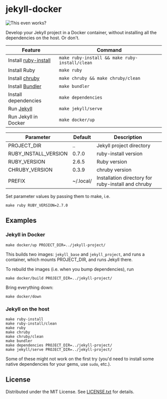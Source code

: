 jekyll-docker
=============

![This even works?](https://github.com/egor-tensin/jekyll-docker/workflows/This%20even%20works%3F/badge.svg)

Develop your Jekyll project in a Docker container, without installing all the
dependencies on the host.
Or don't.

| Feature                | Command
| ---------------------- | ----------------------------------------------
| Install [ruby-install] | `make ruby-install && make ruby-install/clean`
| Install Ruby           | `make ruby`
| Install [chruby]       | `make chruby && make chruby/clean`
| Install [Bundler]      | `make bundler`
| Install dependencies   | `make dependencies`
| Run [Jekyll]           | `make jekyll/serve`
| Run Jekyll in Docker | `make docker/up`

[ruby-install]: https://github.com/postmodern/ruby-install
[chruby]: https://github.com/postmodern/chruby
[Bundler]: https://bundler.io/
[Jekyll]: https://jekyllrb.com/

| Parameter            | Default   | Description
| -------------------- | --------- | --------------------------------------------------
| PROJECT_DIR          | ..        | Jekyll project directory
| RUBY_INSTALL_VERSION | 0.7.0     | ruby-install version
| RUBY_VERSION         | 2.6.5     | Ruby version
| CHRUBY_VERSION       | 0.3.9     | chruby version
| PREFIX               | ~/.local/ | Installation directory for ruby-install and chruby

Set parameter values by passing them to make, i.e.

    make ruby RUBY_VERSION=2.7.0

Examples
--------

### Jekyll in Docker

    make docker/up PROJECT_DIR=../jekyll-project/

This builds two images: `jekyll_base` and `jekyll_project`, and runs a
container, which mounts PROJECT_DIR, and runs Jekyll there.

To rebuild the images (i.e. when you bump dependencies), run

    make docker/build PROJECT_DIR=../jekyll-project/

Bring everything down:

    make docker/down

### Jekyll on the host

    make ruby-install
    make ruby-install/clean
    make ruby
    make chruby
    make chruby/clean
    make bundler
    make dependencies PROJECT_DIR=../jekyll-project/
    make jekyll/serve PROJECT_DIR=../jekyll-project/

Some of these might not work on the first try (you'd need to install some
native dependencies for your gems, use `sudo`, etc.).

License
-------

Distributed under the MIT License.
See [LICENSE.txt] for details.

[LICENSE.txt]: LICENSE.txt
